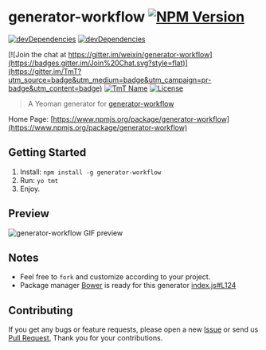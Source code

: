 # generator-workflow [![NPM Version](http://img.shields.io/npm/v/generator-workflow.svg?style=flat)](https://www.npmjs.com/package/generator-workflow "Package version") 

[![devDependencies](https://img.shields.io/david/dev/weixin/generator-workflow.svg?style=flat)](https://ci.appveyor.com/project/weixin/generator-workflow "devDependencies") 
[![devDependencies](https://img.shields.io/badge/cnpm-ready-blue.svg?style=flat)](https://npm.taobao.org/package/generator-workflow "get from cnpm") 

[![Join the chat at https://gitter.im/weixin/generator-workflow](https://badges.gitter.im/Join%20Chat.svg?style=flat)](https://gitter.im/TmT?utm_source=badge&utm_medium=badge&utm_campaign=pr-badge&utm_content=badge)
[![TmT Name](https://img.shields.io/badge/Team-TmT-brightgreen.svg?style=flat)](https://github.com/orgs/TmT/people "Tencent Moe Team") 
[![License](https://img.shields.io/badge/license-MIT-blue.svg?style=flat)](http://opensource.org/licenses/MIT "Feel free to contribute.") 

> A Yeoman generator for [generator-workflow](https://github.com/weixin/generator-workflow)

Home Page: [https://www.npmjs.org/package/generator-workflow](https://www.npmjs.org/package/generator-workflow)


## Getting Started

1. Install: `npm install -g generator-workflow`
2. Run: `yo tmt`
3. Enjoy.

## Preview

![generator-workflow GIF preview](https://cloud.githubusercontent.com/assets/1049575/13744821/77a67476-ea25-11e5-9cf3-eebf56ffbe03.gif)

## Notes

* Feel free to `fork` and customize according to your project.
* Package manager [Bower](http://bower.io) is ready for this generator [index.js#L124](https://github.com/weixin/generator-workflow/blob/master/app/index.js#L124)

## Contributing

If you get any bugs or feature requests, please open a new [Issue](https://github.com/weixin/gulp-lazyimagecss/issues) or send us [Pull Request](https://github.com/weixin/gulp-lazyimagecss/pulls), Thank you for your contributions.
